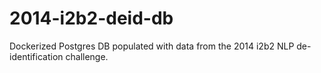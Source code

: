 # 2014-i2b2-deid-db
Dockerized Postgres DB populated with data from the 2014 i2b2 NLP de-identification challenge.
